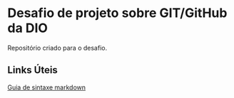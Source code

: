 #   Desafio de projeto sobre GIT/GitHub da DIO
  Repositório criado para o desafio. 

## Links Úteis

  [Guia de sintaxe markdown](https://www.markdownguide.org/basic-syntax/)